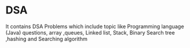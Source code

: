 # DSA
It contains DSA Problems which include topic like Programming language (Java)  questions, array ,queues, Linked list, Stack, Binary Search tree ,hashing and Searching algorithm 
